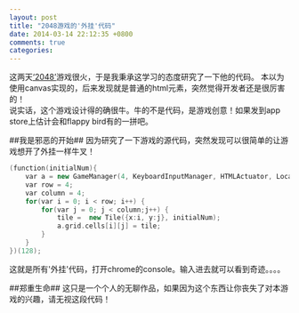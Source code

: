 ```yaml
---
layout: post
title: "2048游戏的'外挂'代码"
date: 2014-03-14 22:12:35 +0800
comments: true
categories: 
---
```

这两天[‘2048’][1]游戏很火，于是我秉承这学习的态度研究了一下他的代码。 
本以为使用canvas实现的，后来发现就是普通的html元素，突然觉得开发者还是很厉害的！  
说实话，这个游戏设计得的确很牛。牛的不是代码，是游戏创意！如果发到app store上估计会和flappy bird有的一拼吧。

<!--more-->

##我是邪恶的开始##
因为研究了一下游戏的源代码，突然发现可以很简单的让游戏想开了外挂一样牛叉！

``` cpp
(function(initialNum){
	var a = new GameManager(4, KeyboardInputManager, HTMLActuator, LocalScoreManager);
	var row = 4;
	var column = 4;
	for(var i = 0; i < row; i++) {
		for(var j = 0; j < column;j++) {
			tile =  new Tile({x:i, y:j}, initialNum);
			a.grid.cells[i][j] = tile;
		}
	}
})(128);
```

这就是所有'外挂'代码，打开chrome的console。输入进去就可以看到奇迹。。。。

##郑重生命##
这只是一个个人的无聊作品，如果因为这个东西让你丧失了对本游戏的兴趣，请无视这段代码！


[1]:http://gabrielecirulli.github.io/2048/
